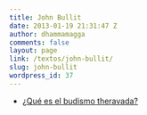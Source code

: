 ```yaml
---
title: John Bullit
date: 2013-01-19 21:31:47 Z
author: dhammamagga
comments: false
layout: page
link: /textos/john-bullit/
slug: john-bullit
wordpress_id: 37
---
```


  * [¿Qué es el budismo theravada?](/textos/john-bullit/que-es-el-budismo-theravada/)


